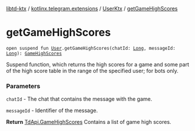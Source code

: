 [libtd-ktx](../../index.md) / [kotlinx.telegram.extensions](../index.md) / [UserKtx](index.md) / [getGameHighScores](./get-game-high-scores.md)

# getGameHighScores

`open suspend fun `[`User`](https://tdlibx.github.io/td/docs/org/drinkless/td/libcore/telegram/TdApi/User.html)`.getGameHighScores(chatId: `[`Long`](https://kotlinlang.org/api/latest/jvm/stdlib/kotlin/-long/index.html)`, messageId: `[`Long`](https://kotlinlang.org/api/latest/jvm/stdlib/kotlin/-long/index.html)`): `[`GameHighScores`](https://tdlibx.github.io/td/docs/org/drinkless/td/libcore/telegram/TdApi/GameHighScores.html)

Suspend function, which returns the high scores for a game and some part of the high score
table in the range of the specified user; for bots only.

### Parameters

`chatId` - The chat that contains the message with the game.

`messageId` - Identifier of the message.

**Return**
[TdApi.GameHighScores](https://tdlibx.github.io/td/docs/org/drinkless/td/libcore/telegram/TdApi/GameHighScores.html) Contains a list of game high scores.

